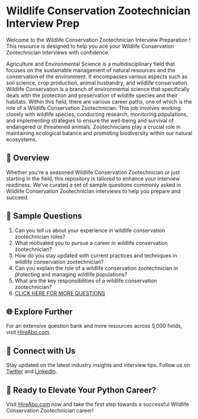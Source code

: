# Wildlife Conservation Zootechnician Interview Prep

Welcome to the Wildlife Conservation Zootechnician Interview Preparation ! This resource is designed to help you ace your Wildlife Conservation Zootechnician interviews with confidence.

Agriculture and Environmental Science is a multidisciplinary field that focuses on the sustainable management of natural resources and the conservation of the environment. It encompasses various aspects such as soil science, crop production, animal husbandry, and wildlife conservation. Wildlife Conservation is a branch of environmental science that specifically deals with the protection and preservation of wildlife species and their habitats. Within this field, there are various career paths, one of which is the role of a Wildlife Conservation Zootechnician. This job involves working closely with wildlife species, conducting research, monitoring populations, and implementing strategies to ensure the well-being and survival of endangered or threatened animals. Zootechnicians play a crucial role in maintaining ecological balance and promoting biodiversity within our natural ecosystems.

## 🚀 Overview

Whether you're a seasoned Wildlife Conservation Zootechnician or just starting in the field, this repository is tailored to enhance your interview readiness. We've curated a set of sample questions commonly asked in Wildlife Conservation Zootechnician interviews to help you prepare and succeed.

## 📝 Sample Questions

1. Can you tell us about your experience in wildlife conservation zootechnician roles?
2. What motivated you to pursue a career in wildlife conservation zootechnician?
3. How do you stay updated with current practices and techniques in wildlife conservation zootechnician?
4. Can you explain the role of a wildlife conservation zootechnician in protecting and managing wildlife populations?
5. What are the key responsibilities of a wildlife conservation zootechnician?
6. [CLICK HERE FOR MORE QUESTIONS](https://hireabo.com/job/10_3_43/Wildlife%20Conservation%20Zootechnician)

## 🌐 Explore Further

For an extensive question bank and more resources across 5,000 fields, visit [HireAbo.com](https://www.hireabo.com).

## 📱 Connect with Us

Stay updated on the latest industry insights and interview tips. Follow us on [Twitter](https://twitter.com/hireabo) and [LinkedIn](https://www.linkedin.com/in/hire-abo-3609972a8/).

## 🚀 Ready to Elevate Your Python Career?

Visit [HireAbo.com](https://www.hireabo.com) now and take the first step towards a successful Wildlife Conservation Zootechnician career!